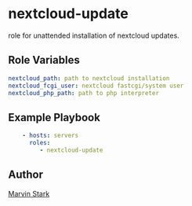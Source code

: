 nextcloud-update
=========

role for unattended installation of nextcloud updates. 

Role Variables
--------------
```yaml
nextcloud_path: path to nextcloud installation
nextcloud_fcgi_user: nextcloud fastcgi/system user
nextcloud_php_path: path to php interpreter
```

Example Playbook
----------------

```yaml
    - hosts: servers
      roles:
         - nextcloud-update
```

Author
------------------

[Marvin Stark](https://github.com/marvhh)
